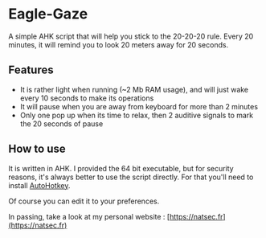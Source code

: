 # Eagle-Gaze
A simple AHK script that will help you stick to the 20-20-20 rule.
Every 20 minutes, it will remind you to look 20 meters away for 20 seconds.

## Features
- It is rather light when running (~2 Mb RAM usage), and will just wake every 10 seconds to make its operations
- It will pause when you are away from keyboard for more than 2 minutes
- Only one pop up when its time to relax, then 2 auditive signals to mark the 20 seconds of pause

## How to use
It is written in AHK. I provided the 64 bit executable, but for security reasons, it's always better to use the script directly.
For that you'll need to install [AutoHotkey](https://autohotkey.com).

Of course you can edit it to your preferences.


In passing, take a look at my personal website : [https://natsec.fr](https://natsec.fr)
